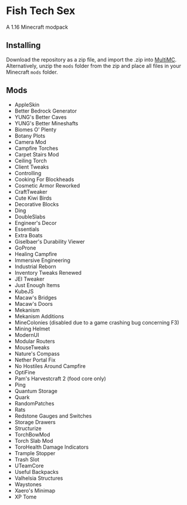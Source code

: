 # Fish Tech Sex
A 1.16 Minecraft modpack

## Installing
Download the repository as a zip file, and import the .zip into [MultiMC](https://multimc.org). Alternatively, unzip the `mods` folder from the zip and place all files in your Minecraft `mods` folder.

## Mods
* AppleSkin
* Better Bedrock Generator
* YUNG's Better Caves
* YUNG's Better Mineshafts
* Biomes O' Plenty
* Botany Plots
* Camera Mod
* Campfire Torches
* Carpet Stairs Mod
* Ceiling Torch
* Client Tweaks
* Controlling
* Cooking For Blockheads
* Cosmetic Armor Reworked
* CraftTweaker
* Cute Kiwi Birds
* Decorative Blocks
* Ding
* DoubleSlabs
* Engineer's Decor
* Essentials
* Extra Boats
* Giselbaer's Durability Viewer
* GoProne
* Healing Campfire
* Immersive Engineering
* Industrial Reborn
* Inventory Tweaks Renewed
* JEI Tweaker
* Just Enough Items
* KubeJS
* Macaw's Bridges
* Macaw's Doors
* Mekanism
* Mekanism Additions
* MineColonies (disabled due to a game crashing bug concerning F3)
* Mining Helmet
* ModernUI
* Modular Routers
* MouseTweaks
* Nature's Compass
* Nether Portal Fix
* No Hostiles Around Campfire
* OptiFine
* Pam's Harvestcraft 2 (food core only)
* Ping
* Quantum Storage
* Quark
* RandomPatches
* Rats
* Redstone Gauges and Switches
* Storage Drawers
* Structurize
* TorchBowMod
* Torch Slab Mod
* ToroHealth Damage Indicators
* Trample Stopper
* Trash Slot
* UTeamCore
* Useful Backpacks
* Valhelsia Structures
* Waystones
* Xaero's Minimap
* XP Tome
